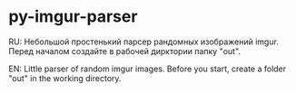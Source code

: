 # py-imgur-parser

RU:
Небольшой простенький парсер рандомных изображений imgur. Перед началом создайте в рабочей дирктории папку "out".

EN:
Little parser of random imgur images. Before you start, create a folder "out" in the working directory.
